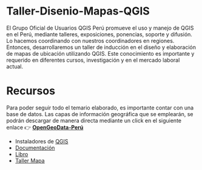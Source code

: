 # Taller-Disenio-Mapas-QGIS

El Grupo Oficial de Usuarios QGIS Perú promueve el uso y manejo de QGIS en el Perú, mediante talleres, exposiciones, ponencias, soporte y difusión. Lo hacemos coordinando con nuestros coordinadores en regiones. Entonces, desarrollaremos un taller de inducción en el diseño y elaboración de mapas de ubicación utilizando QGIS. Este conocimiento es importante y requerido en diferentes cursos, investigación y en el mercado laboral actual.


# Recursos 
Para poder seguir todo el temario elaborado, es importante contar con una base de datos. Las capas de información geográfica que se emplearán, se podrán descargar de manera directa mediante un click en el siguiente enlace 👉 [**OpenGeoData-Perú**](https://drive.google.com/uc?export=download&confirm=ku7e&id=1lal3O6tqZc6T2iMMJ9hxYFcpPl499SRk) 

 * Instaladores de [QGIS](https://www.qgis.org/en/site/forusers/download.html)
 * [Documentación](https://www.qgis.org/es/docs/index.html)
 * [Libro](https://volaya.github.io/libro-sig/)
 * [Taller Mapa](https://drive.google.com/file/d/18etilZh7ncvrJGyd1WIP5meqaHIojR-C/view?usp=sharing)
 

